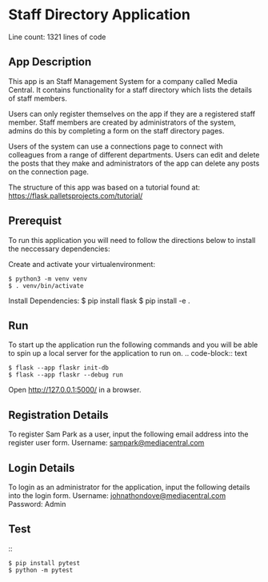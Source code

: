 # Staff Directory Application
Line count: 1321 lines of code

## App Description

This app is an Staff Management System for a company called Media Central.
It contains functionality for a staff directory which lists the details of staff members.

Users can only register themselves on the app if they are a registered staff member. Staff members are created by administrators of the system, admins do this by completing a form on the staff directory pages.

Users of the system can use a connections page to connect with colleagues from a range of different departments. Users can edit and delete the posts that they make and administrators of the app can delete any posts on the connection page.

The structure of this app was based on a tutorial found at:
https://flask.palletsprojects.com/tutorial/

## Prerequist

To run this application you will need to follow the directions below to install the neccessary dependencies:

Create and activate your virtualenvironment:

    $ python3 -m venv venv
    $ . venv/bin/activate

Install Dependencies:
$ pip install flask
$ pip install -e .

## Run

To start up the application run the following commands and you will be able to spin up a local server for the application to run on.
.. code-block:: text

    $ flask --app flaskr init-db
    $ flask --app flaskr --debug run

Open http://127.0.0.1:5000/ in a browser.

## Registration Details
To register Sam Park as a user, input the following email address into the register user form.
Username: sampark@mediacentral.com


## Login Details
To login as an administrator for the application, input the following details into the login form.
Username: johnathondove@mediacentral.com
Password: Admin

## Test

::

    $ pip install pytest
    $ python -m pytest
